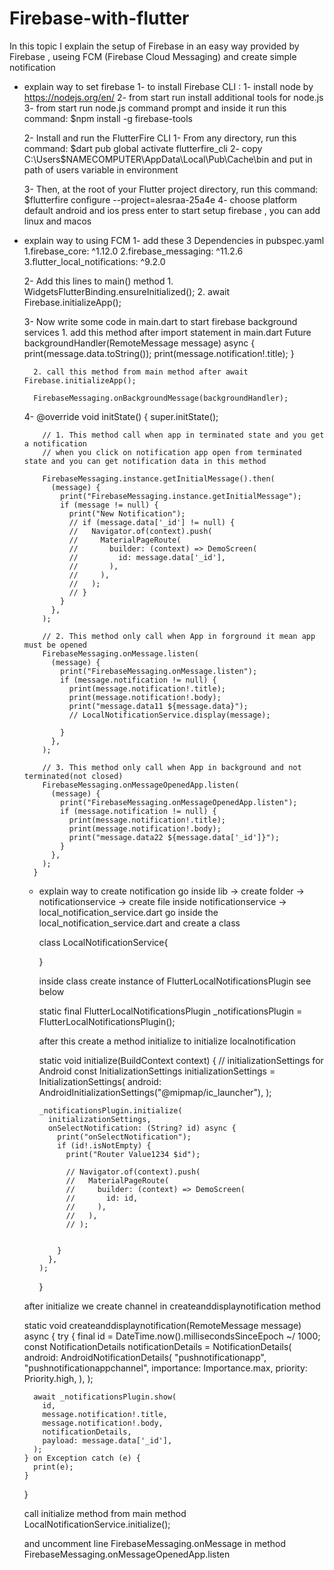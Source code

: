 # Firebase-with-flutter

In this topic I explain the setup of Firebase in an easy way provided by Firebase ,
useing FCM (Firebase Cloud Messaging)
and create simple notification

* explain way to set firebase
    1- to install Firebase CLI :
        1- install node by https://nodejs.org/en/
        2- from start run install additional tools for node.js 
        3- from start run node.js command prompt and inside it run this command: $npm install -g firebase-tools

    2- Install and run the FlutterFire CLI
        1- From any directory, run this command: $dart pub global activate flutterfire_cli
        2- copy C:\Users\$NAMECOMPUTER\AppData\Local\Pub\Cache\bin  and put in path of users variable in environment

    3- Then, at the root of your Flutter project directory, run this command: $flutterfire configure --project=alesraa-25a4e
    4- choose platform default android and ios press enter to start setup firebase , you can add linux and macos

* explain way to using FCM
    1- add these 3 Dependencies in pubspec.yaml 
        1.firebase_core: ^1.12.0
        2.firebase_messaging: ^11.2.6
        3.flutter_local_notifications: ^9.2.0
    
    2- Add this lines to main() method 
        1. WidgetsFlutterBinding.ensureInitialized();
        2. await Firebase.initializeApp();

    3- Now write some code in main.dart to start firebase background services
        1. add this method after import statement in main.dart
        Future<void> backgroundHandler(RemoteMessage message) async {
          print(message.data.toString());
        print(message.notification!.title);
        }

        2. call this method from main method after await Firebase.initializeApp();

        FirebaseMessaging.onBackgroundMessage(backgroundHandler);

    4-  @override
        void initState() {
          super.initState();

          // 1. This method call when app in terminated state and you get a notification
          // when you click on notification app open from terminated state and you can get notification data in this method

          FirebaseMessaging.instance.getInitialMessage().then(
            (message) {
              print("FirebaseMessaging.instance.getInitialMessage");
              if (message != null) {
                print("New Notification");
                // if (message.data['_id'] != null) {
                //   Navigator.of(context).push(
                //     MaterialPageRoute(
                //       builder: (context) => DemoScreen(
                //         id: message.data['_id'],
                //       ),
                //     ),
                //   );
                // }
              }
            },
          );

          // 2. This method only call when App in forground it mean app must be opened
          FirebaseMessaging.onMessage.listen(
            (message) {
              print("FirebaseMessaging.onMessage.listen");
              if (message.notification != null) {
                print(message.notification!.title);
                print(message.notification!.body);
                print("message.data11 ${message.data}");
                // LocalNotificationService.display(message);

              }
            },
          );

          // 3. This method only call when App in background and not terminated(not closed)
          FirebaseMessaging.onMessageOpenedApp.listen(
            (message) {
              print("FirebaseMessaging.onMessageOpenedApp.listen");
              if (message.notification != null) {
                print(message.notification!.title);
                print(message.notification!.body);
                print("message.data22 ${message.data['_id']}");
              }
            },
          );
        }
   
  * explain way to create notification
    go inside lib -> create folder -> notificationservice -> create file inside notificationservice  -> local_notification_service.dart
    go inside the local_notification_service.dart and create a class 

    class LocalNotificationService{

    }

    inside class create instance of FlutterLocalNotificationsPlugin see below 

    static final FlutterLocalNotificationsPlugin _notificationsPlugin =
          FlutterLocalNotificationsPlugin();

    after this create a method initialize to initialize  localnotification 

    static void initialize(BuildContext context) {
        // initializationSettings  for Android
        const InitializationSettings initializationSettings =
            InitializationSettings(
          android: AndroidInitializationSettings("@mipmap/ic_launcher"),
        );

        _notificationsPlugin.initialize(
          initializationSettings,
          onSelectNotification: (String? id) async {
            print("onSelectNotification");
            if (id!.isNotEmpty) {
              print("Router Value1234 $id");

              // Navigator.of(context).push(
              //   MaterialPageRoute(
              //     builder: (context) => DemoScreen(
              //       id: id,
              //     ),
              //   ),
              // );


            }
          },
        );
      }

  
  after initialize we create channel in createanddisplaynotification method

  static void createanddisplaynotification(RemoteMessage message) async {
      try {
        final id = DateTime.now().millisecondsSinceEpoch ~/ 1000;
        const NotificationDetails notificationDetails = NotificationDetails(
          android: AndroidNotificationDetails(
            "pushnotificationapp",
            "pushnotificationappchannel",
            importance: Importance.max,
            priority: Priority.high,
          ),
        );

        await _notificationsPlugin.show(
          id,
          message.notification!.title,
          message.notification!.body,
          notificationDetails,
          payload: message.data['_id'],
        );
      } on Exception catch (e) {
        print(e);
      }
    }
  
  call initialize method from main method
  LocalNotificationService.initialize();
  
  and uncomment line FirebaseMessaging.onMessage in method FirebaseMessaging.onMessageOpenedApp.listen
